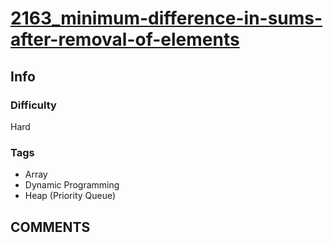 # [2163_minimum-difference-in-sums-after-removal-of-elements](https://leetcode.com/problems/minimum-difference-in-sums-after-removal-of-elements)

## Info

### Difficulty

Hard

### Tags

- Array
- Dynamic Programming
- Heap (Priority Queue)

## __COMMENTS__

> 
